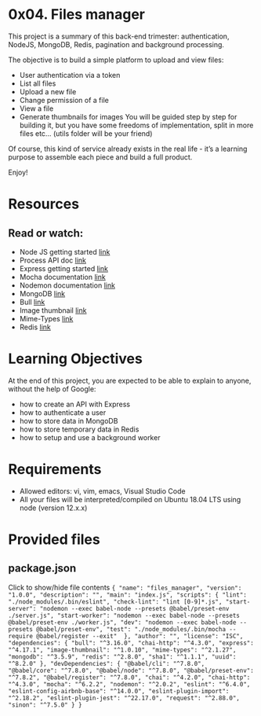 # 0x04. Files manager
This project is a summary of this back-end trimester: authentication, NodeJS, MongoDB, Redis, pagination and background processing.

The objective is to build a simple platform to upload and view files:
- User authentication via a token
- List all files
- Upload a new file
- Change permission of a file
- View a file
- Generate thumbnails for images
You will be guided step by step for building it, but you have some freedoms of implementation, split in more files etc… (utils folder will be your friend)

Of course, this kind of service already exists in the real life - it’s a learning purpose to assemble each piece and build a full product.

Enjoy!
# Resources
## Read or watch:
- Node JS getting started [link](https://intranet.alxswe.com/rltoken/buFPHJYnZjtOrTd610j6Og)
- Process API doc [link](https://intranet.alxswe.com/rltoken/uYPplj2cPK8pcP0LtV6RuA)
- Express getting started [link](https://intranet.alxswe.com/rltoken/SujfeWKCWmUMomfETjETEg)
- Mocha documentation [link](https://intranet.alxswe.com/rltoken/FzEwplmoZiyGvkgKllZNJw)
- Nodemon documentation [link](https://intranet.alxswe.com/rltoken/pdNNTX0OLugbhxvP3sLgOw)
- MongoDB [link](https://intranet.alxswe.com/rltoken/g1x7y_3GskzVAJBTXcSjmA)
- Bull [link](https://intranet.alxswe.com/rltoken/NkHBpGrxnd0sK_fDPMbihg)
- Image thumbnail [link](https://intranet.alxswe.com/rltoken/KX6cck2nyLpQOTDMLcwxLg)
- Mime-Types [link](https://intranet.alxswe.com/rltoken/j9B0Kc-4HDKLUe88ShbOjQ)
- Redis [link](https://intranet.alxswe.com/rltoken/nqwKRszO8Tkj_ZWW1EFwGw)

# Learning Objectives
 At the end of this project, you are expected to be able to explain to anyone, without the help of Google:

- how to create an API with Express
- how to authenticate a user
- how to store data in MongoDB
- how to store temporary data in Redis
- how to setup and use a background worker
# Requirements
- Allowed editors: vi, vim, emacs, Visual Studio Code
- All your files will be interpreted/compiled on Ubuntu 18.04 LTS using node (version 12.x.x)
# Provided files
## package.json
Click to show/hide file contents
``
{
  "name": "files_manager",
  "version": "1.0.0",
  "description": "",
  "main": "index.js",
  "scripts": {
    "lint": "./node_modules/.bin/eslint",
    "check-lint": "lint [0-9]*.js",
    "start-server": "nodemon --exec babel-node --presets @babel/preset-env ./server.js",
    "start-worker": "nodemon --exec babel-node --presets @babel/preset-env ./worker.js",
    "dev": "nodemon --exec babel-node --presets @babel/preset-env",
    "test": "./node_modules/.bin/mocha --require @babel/register --exit" 
  },
  "author": "",
  "license": "ISC",
  "dependencies": {
    "bull": "^3.16.0",
    "chai-http": "^4.3.0",
    "express": "^4.17.1",
    "image-thumbnail": "^1.0.10",
    "mime-types": "^2.1.27",
    "mongodb": "^3.5.9",
    "redis": "^2.8.0",
    "sha1": "^1.1.1",
    "uuid": "^8.2.0"
  },
  "devDependencies": {
    "@babel/cli": "^7.8.0",
    "@babel/core": "^7.8.0",
    "@babel/node": "^7.8.0",
    "@babel/preset-env": "^7.8.2",
    "@babel/register": "^7.8.0",
    "chai": "^4.2.0",
    "chai-http": "^4.3.0",
    "mocha": "^6.2.2",
    "nodemon": "^2.0.2",
    "eslint": "^6.4.0",
    "eslint-config-airbnb-base": "^14.0.0",
    "eslint-plugin-import": "^2.18.2",
    "eslint-plugin-jest": "^22.17.0",
    "request": "^2.88.0",
    "sinon": "^7.5.0"
  }
}
``
